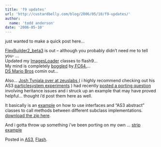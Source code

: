 ```yaml
---
title: 'f9 updates'
url: 'http://custardbelly.com/blog/2006/05/10/f9-updates/'
author:
  name: 'todd anderson'
date: '2006-05-10'
---
```


just wanted to make a quick post here…

[FlexBuilder2_beta3](http://labs.adobe.com/) is out – although you probably didn’t need me to tell you- …  
Updated my [ImagesLoader](http://custardbelly.com/blog/?p=43) classes to flash9…  
My mind is completely [boggled](http://i12.photobucket.com/albums/a239/djrecon83/pingpong5ah.jpg) by[ FC64.](http://codeazur.com.br/stuff/fc64/)…  
[DS Mario Bros](http://www.gamespot.com/ds/action/supermariobrosds/index.html) comin out…

Also… [Josh Tynjala over at zeuslabs ](http://www.zeuslabs.us/)( i highly recommend checking out his AS3 [particlesystem experiments](http://www.zeuslabs.us/archives/63/introduction-to-particle-systems-using-actionscript-3/) ) had recently [posted a porting question](http://www.zeuslabs.us/archives/64/actionscript-3-handling-inheritance/#comments) involving heritance issues and i struck up an example that may have proved helpful… thought i’d post them here as well.

It basically is an [example](http://custardbelly.com/AS3/FruitApp/srcview/index.html) on how to use interfaces and “AS3 abstract” classes to call methods between different subclass implementations. [ download the zip here](http://www.custardbelly.com/downloads/as3/FruitExample.zip).

And i gotta throw up something i’ve been porting on my own … [strip example](javascript:MM_openBrWindow('http://www.custardbelly.com/blog/files/StripExample/index.html','stripExample','resizable=no,width=300,height=100');)

Posted in [AS3](http://custardbelly.com/blog/category/as3/), [Flash](http://custardbelly.com/blog/category/flash/).
